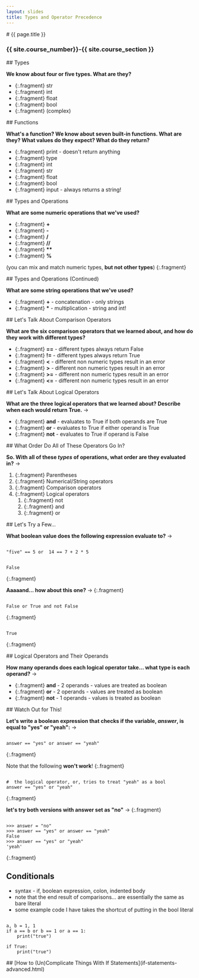 ```yaml
---
layout: slides
title: Types and Operator Precedence 
---
```


<section markdown="block" class="intro-slide">
# {{ page.title }}

### {{ site.course_number}}-{{ site.course_section }}

<p><small></small></p>
</section>

<section markdown="block">
##  Types

__We know about four or five types.  What are they?__

* {:.fragment} str
* {:.fragment} int
* {:.fragment} float
* {:.fragment} bool
* {:.fragment} (complex)
</section>

<section markdown="block">
##  Functions

__What's a function?  We know about seven built-in functions.  What are they?  What values do they expect?  What do they return?__

* {:.fragment} print - doesn't return anything
* {:.fragment} type
* {:.fragment} int
* {:.fragment} str
* {:.fragment} float
* {:.fragment} bool
* {:.fragment} input - always returns a string!
</section>

<section markdown="block">
##  Types and Operations

__What are some numeric operations that we've used?__

* {:.fragment} __+__
* {:.fragment} __-__
* {:.fragment} __/__
* {:.fragment} __//__
* {:.fragment} __\*\*__
* {:.fragment} __%__

(you can mix and match numeric types, __but not other types__)
{:.fragment}
</section>

<section markdown="block">
##  Types and Operations (Continued)

__What are some string operations that we've used?__

* {:.fragment} __+__ - concatenation - only strings
* {:.fragment} __\*__ - multiplication - string and int!
</section>

<section markdown="block">
##  Let's Talk About Comparison Operators

__What are the six comparison operators that we learned about, and how do they work with different types?__

* {:.fragment} __==__ - different types always return False
* {:.fragment} __!=__ - different types always return True
* {:.fragment} __<__ - different non numeric types result in an error
* {:.fragment} __>__ - different non numeric types result in an error
* {:.fragment} __>=__ - different non numeric types result in an error
* {:.fragment} __<=__ - different non numeric types result in an error
</section>

<section markdown="block">
##  Let's Talk About Logical Operators

__What are the three logical operators that we learned about?  Describe when each would return True.__ &rarr;

* {:.fragment} __and__ - evaluates to True if both operands are True
* {:.fragment} __or__ - evaluates to True if either operand is True
* {:.fragment} __not__ - evaluates to True if operand is False
</section>

<section markdown="block">
##  What Order Do All of These Operators Go In?

__So.  With all of these _types_ of operations, what order are they evaluated in?__ &rarr;

1. {:.fragment} Parentheses
2. {:.fragment} Numerical/String operators
3. {:.fragment} Comparison operators
4. {:.fragment} Logical operators
	1. {:.fragment} not
	2. {:.fragment} and
	3. {:.fragment} or
</section>

<section markdown="block">
##  Let's Try a Few...

__What boolean value does the following expression evaluate to?__ &rarr;
<pre><code data-trim contenteditable>
"five" == 5 or  14 == 7 + 2 * 5
</code></pre>

<pre><code data-trim contenteditable>
False
</code></pre>
{:.fragment}

__Aaaaand... how about this one?__ &rarr;
{:.fragment}

<pre><code data-trim contenteditable>
False or True and not False
</code></pre>
{:.fragment}

<pre><code data-trim contenteditable>
True
</code></pre>
{:.fragment}
</section>

<section markdown="block">
##  Logical Operators and Their Operands

__How many operands does each logical operator take... what type is each operand?__ &rarr;

* {:.fragment} __and__ - 2 operands - values are treated as boolean
* {:.fragment} __or__ - 2 operands - values are treated as boolean
* {:.fragment} __not__ - 1 operands - values is treated as boolean
</section>

<section markdown="block">
##  Watch Out for This!

__Let's write a boolean expression that checks if the variable, _answer_, is equal to "yes" or "yeah":__ &rarr;

<pre><code data-trim contenteditable>
answer == "yes" or answer == "yeah"
</code></pre>
{:.fragment}

Note that the following __won't work__!
{:.fragment}

<pre><code data-trim contenteditable>
#  the logical operator, or, tries to treat "yeah" as a bool
answer == "yes" or "yeah"
</code></pre>
{:.fragment}

__let's try both versions with answer set as "no"__ &rarr;
{:.fragment}

<pre><code data-trim contenteditable>
>>> answer = "no"
>>> answer == "yes" or answer == "yeah"
False
>>> answer == "yes" or "yeah"
'yeah'
</code></pre>
{:.fragment}

</section>

<section markdown="block">

##  Conditionals

* syntax - if, boolean expression, colon, indented body
* note that the end result of comparisons... are essentially the same as bare literal
* some example code I have takes the shortcut of putting in the bool literal
<pre><code data-trim contenteditable>
a, b = 1, 1
if a == b or b == 1 or a == 1:
	print("true")

if True:
	print("true")
</code></pre>
</section>

<section markdown="block">
##  [How to (Un)Complicate Things With If Statements](if-statements-advanced.html)
</section>
